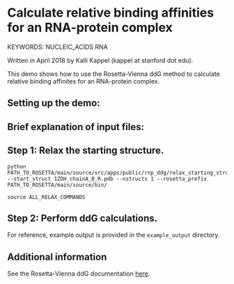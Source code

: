 Calculate relative binding affinities for an RNA-protein complex
=====================================================================================

KEYWORDS: NUCLEIC_ACIDS RNA 

Written in April 2018 by Kalli Kappel (kappel at stanford dot edu).  

This demo shows how to use the Rosetta-Vienna ddG method to calculate relative binding affinites for an RNA-protein complex.  


## Setting up the demo:  

## Brief explanation of input files:  

## Step 1: Relax the starting structure.

```
python PATH_TO_ROSETTA/main/source/src/apps/public/rnp_ddg/relax_starting_structure.py --start_struct 1ZDH_chainA_B_R.pdb --nstructs 1 --rosetta_prefix PATH_TO_ROSETTA/main/source/bin/
```

```
source ALL_RELAX_COMMANDS
```

## Step 2: Perform ddG calculations.

For reference, example output is provided in the `example_output` directory.   

## Additional information

See the Rosetta-Vienna ddG documentation [here]().
